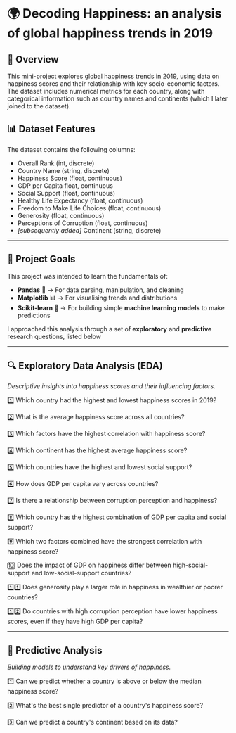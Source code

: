 # 🌍 Decoding Happiness: an analysis of global happiness trends in 2019

## 📌 Overview  
This mini-project explores global happiness trends in 2019, using data on happiness scores and their relationship with key socio-economic factors. The dataset includes numerical metrics for each country, along with categorical information such as country names and continents (which I later joined to the dataset).  

## 📊 Dataset Features  
The dataset contains the following columns:  
- Overall Rank (int, discrete)
- Country Name (string, discrete)  
- Happiness Score (float, continuous)
- GDP per Capita float, continuous
- Social Support (float, continuous)
- Healthy Life Expectancy (float, continuous)
- Freedom to Make Life Choices (float, continuous)
- Generosity (float, continuous)
- Perceptions of Corruption (float, continuous)
- *[subsequently added]* Continent (string, discrete)


---


## 🎯 Project Goals  
This project was intended to learn the fundamentals of:  
- **Pandas** 🐼 → For data parsing, manipulation, and cleaning  
- **Matplotlib** 📊 → For visualising trends and distributions  
- **Scikit-learn** 🤖 → For building simple **machine learning models** to make predictions  

I approached this analysis through a set of **exploratory** and **predictive** research questions, listed below  


---


## 🔍 Exploratory Data Analysis (EDA)  
*Descriptive insights into happiness scores and their influencing factors.*

1️⃣ Which country had the highest and lowest happiness scores in 2019?

2️⃣ What is the average happiness score across all countries?

3️⃣ Which factors have the highest correlation with happiness score?

4️⃣ Which continent has the highest average happiness score?

5️⃣ Which countries have the highest and lowest social support?

6️⃣ How does GDP per capita vary across countries?

7️⃣ Is there a relationship between corruption perception and happiness?

8️⃣ Which country has the highest combination of GDP per capita and social support?

9️⃣ Which two factors combined have the strongest correlation with happiness score?

🔟 Does the impact of GDP on happiness differ between high-social-support and low-social-support countries?

1️⃣1️⃣ Does generosity play a larger role in happiness in wealthier or poorer countries?

1️⃣2️⃣ Do countries with high corruption perception have lower happiness scores, even if they have high GDP per capita?  


---


## 🤖 Predictive Analysis  
*Building models to understand key drivers of happiness.*

1️⃣ Can we predict whether a country is above or below the median happiness score? 

2️⃣ What's the best single predictor of a country's happiness score?

3️⃣ Can we predict a country's continent based on its data?
